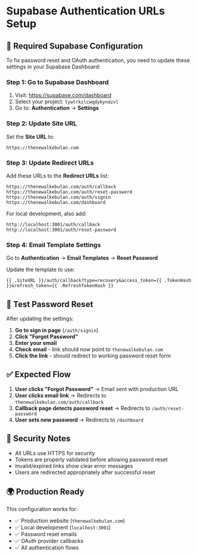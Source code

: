 # Supabase Authentication URLs Setup

## 🔧 **Required Supabase Configuration**

To fix password reset and OAuth authentication, you need to update these settings in your Supabase Dashboard:

### **Step 1: Go to Supabase Dashboard**
1. Visit: https://supabase.com/dashboard
2. Select your project: `tywtrkzlcwqdykyndzvl`
3. Go to: **Authentication** → **Settings**

### **Step 2: Update Site URL**
Set the **Site URL** to:
```
https://thenewalkebulan.com
```

### **Step 3: Update Redirect URLs**
Add these URLs to the **Redirect URLs** list:
```
https://thenewalkebulan.com/auth/callback
https://thenewalkebulan.com/auth/reset-password
https://thenewalkebulan.com/auth/signin
https://thenewalkebulan.com/dashboard
```

For local development, also add:
```
http://localhost:3001/auth/callback
http://localhost:3001/auth/reset-password
```

### **Step 4: Email Template Settings**
Go to **Authentication** → **Email Templates** → **Reset Password**

Update the template to use:
```
{{ .SiteURL }}/auth/callback?type=recovery&access_token={{ .TokenHash }}&refresh_token={{ .RefreshTokenHash }}
```

## 🧪 **Test Password Reset**

After updating the settings:

1. **Go to sign in page** (`/auth/signin`)
2. **Click "Forgot Password"**
3. **Enter your email**
4. **Check email** - link should now point to `thenewalkebulan.com`
5. **Click the link** - should redirect to working password reset form

## ✅ **Expected Flow**

1. **User clicks "Forgot Password"** → Email sent with production URL
2. **User clicks email link** → Redirects to `thenewalkebulan.com/auth/callback`
3. **Callback page detects password reset** → Redirects to `/auth/reset-password`
4. **User sets new password** → Redirects to `/dashboard`

## 🔐 **Security Notes**

- All URLs use HTTPS for security
- Tokens are properly validated before allowing password reset
- Invalid/expired links show clear error messages
- Users are redirected appropriately after successful reset

## 🌍 **Production Ready**

This configuration works for:
- ✅ Production website (`thenewalkebulan.com`)
- ✅ Local development (`localhost:3001`)
- ✅ Password reset emails
- ✅ OAuth provider callbacks
- ✅ All authentication flows
